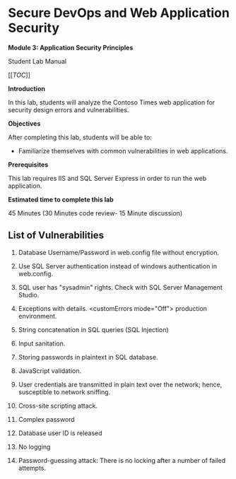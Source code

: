 # Secure DevOps and Web Application Security

**Module 3: Application Security Principles**

Student Lab Manual

[[_TOC_]]

**Introduction**

In this lab, students will analyze the Contoso Times web application for
security design errors and vulnerabilities.

**Objectives** 

After completing this lab, students will be able to:

- Familiarize themselves with common vulnerabilities in web
    applications.

**Prerequisites**

This lab requires IIS and SQL Server Express in order to run the web
application.

**Estimated time to complete this lab**

45 Minutes (30 Minutes code review- 15 Minute discussion)

## List of Vulnerabilities

  1. Database Username/Password in web.config file without encryption.

  2. Use SQL Server authentication instead of windows authentication in web.config.

  3. SQL user has "sysadmin" rights. Check with SQL Server Management
    Studio.

  4. Exceptions with details. \<customErrors mode=\"Off\"\> production environment.

  5. String concatenation in SQL queries (SQL Injection)

  6. Input sanitation.

  7. Storing passwords in plaintext in SQL database.

  8. JavaScript validation.

  9. User credentials are transmitted in plain text over the network;
    hence, susceptible to network sniffing.

  10. Cross-site scripting attack.

  11. Complex password

  12. Database user ID is released

  13. No logging

  14. Password-guessing attack: There is no locking after a number of
    failed attempts.
